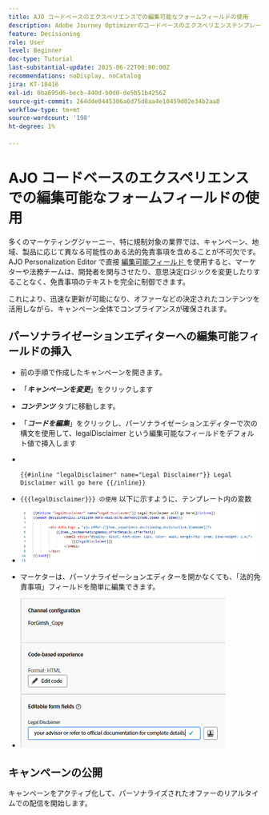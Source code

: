 ```yaml
---
title: AJO コードベースのエクスペリエンスでの編集可能なフォームフィールドの使用
description: Adobe Journey Optimizerのコードベースのエクスペリエンステンプレートのインラインフォームフィールドを使用して編集可能なコンテンツブロックを作成し、マーケターが動的で再利用可能なキャンペーンコンテンツを使用できるようにする方法について説明します。
feature: Decisioning
role: User
level: Beginner
doc-type: Tutorial
last-substantial-update: 2025-06-22T00:00:00Z
recommendations: noDisplay, noCatalog
jira: KT-18416
exl-id: 0ba695d6-becb-440d-b0d0-de5b51b42562
source-git-commit: 264dde0445306a6d75d8aa4e10459d02e34b2aa8
workflow-type: tm+mt
source-wordcount: '198'
ht-degree: 1%

---
```


# AJO コードベースのエクスペリエンスでの編集可能なフォームフィールドの使用

多くのマーケティングジャーニー、特に規制対象の業界では、キャンペーン、地域、製品に応じて異なる可能性のある法的免責事項を含めることが不可欠です。 AJO Personalization Editor で直接 [ 編集可能フィールド ](https://experienceleague.adobe.com/ja/docs/journey-optimizer-learn/tutorials/channels/code-based-experience-channel/form-fields-in-code-based-experiences) を使用すると、マーケターや法務チームは、開発者を関与させたり、意思決定ロジックを変更したりすることなく、免責事項のテキストを完全に制御できます。

これにより、迅速な更新が可能になり、オファーなどの決定されたコンテンツを活用しながら、キャンペーン全体でコンプライアンスが確保されます。

## パーソナライゼーションエディターへの編集可能フィールドの挿入

- 前の手順で作成したキャンペーンを開きます。
- 「_&#x200B;**キャンペーンを変更**&#x200B;_」をクリックします
- _&#x200B;**コンテンツ**&#x200B;_ タブに移動します。
- 「_&#x200B;**コードを編集**&#x200B;_」をクリックし、パーソナライゼーションエディターで次の構文を使用して、legalDisclaimer という編集可能なフィールドをデフォルト値で挿入します

- &#x200B;
  <pre><code>&#123;&#123;#inline &quot;legalDisclaimer&quot; name=&quot;Legal Disclaimer&quot;&#125;&#125; Legal Disclaimer will go here &#123;&#123;/inline&#125;&#125;</code></pre>

- <code>{{{legalDisclaimer}}} の使用</code> 以下に示すように、テンプレート内の変数

- ![ 編集可能フィールド ](assets/editable-fields.png)

- マーケターは、パーソナライゼーションエディターを開かなくても、「法的免責事項」フィールドを簡単に編集できます。
- ![editable-field-marketer](assets/editable-field-marketer-view.png)



## キャンペーンの公開

キャンペーンをアクティブ化して、パーソナライズされたオファーのリアルタイムでの配信を開始します。
